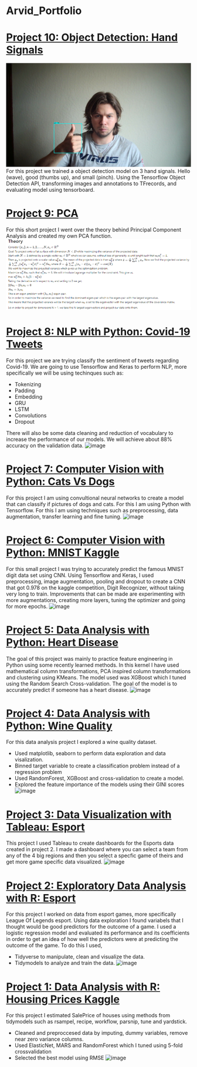 # Arvid_Portfolio
# [Project 10: Object Detection: Hand Signals](https://github.com/ArvidLev/ObjectDetectionHands)
![image](https://github.com/ArvidLev/Arvid_Portfolio/blob/main/image/thumbsup.png)
For this project we trained a object detection model on 3 hand signals. Hello (wave), good (thumbs up), and small (pinch). Using the Tensorflow Object Detection API, transforming images and annotations to TFrecords, and evaluating model using tensorboard.
# [Project 9: PCA](https://github.com/ArvidLev/PCA)
For this short project I went over the theory behind Principal Component Analysis and created my own PCA function.
![image](https://github.com/ArvidLev/Arvid_Portfolio/blob/main/image/PCA_PCA.ipynb%20at%20main%20%C2%B7%20ArvidLev_PCA%20%C2%B7%20GitHub.png)
# [Project 8: NLP with Python: Covid-19 Tweets](https://www.kaggle.com/arvidlevander/covid-19-nlp)
For this project we are trying classify the sentiment of tweets regarding Covid-19. 
We are going to use Tensorflow and Keras to perform NLP, more specifically we will be using techinques such as:
 - Tokenizing
 - Padding
 - Embedding
 - GRU
 - LSTM
 - Convolutions
 - Dropout

There will also be some data cleaning and reduction of vocabulary to increase the performance of our models.
We will achieve about 88% accuracy on the validation data.
![image](https://user-images.githubusercontent.com/89865352/140621655-215be6ff-cfb7-4de1-a56e-6fb58502a973.png)
# [Project 7: Computer Vision with Python: Cats Vs Dogs](https://github.com/ArvidLev/CatVSDogs)
For this project I am using convultional neural networks to create a model that can classify if pictures of dogs and cats. For this I am using Python with Tensorflow. For this I am using techniques such as preprocessing, data augmentation, transfer learning and fine tuning.
![image](https://user-images.githubusercontent.com/89865352/139783326-d8285333-320c-4fb6-b789-03826510f5df.png)

# [Project 6: Computer Vision with Python: MNIST Kaggle](https://github.com/ArvidLev/MNIST-Kaggle)
For this small project I was trying to accurately predict the famous MNIST digit data set using CNN. Using Tensorflow and Keras, I used preprocessing, image augmentation, pooling and dropout to create a CNN that got 0.978 on the kaggle competition, Digit Recognizer, without taking very long to train. Improvements that can be made are experimenting with more augmentations, creating more layers, tuning the optimizer and going for more epochs.
![image](https://user-images.githubusercontent.com/89865352/148129154-df21ce85-e3d4-44f0-a82a-481cfc653ad5.png)

# [Project 5: Data Analysis with Python: Heart Disease](https://www.kaggle.com/arvidlevander/heartdisease)
The goal of this project was mainly to practice feature engineering in Python using some recently learned methods.
In this kernel I have used mathematical column transformations, PCA inspired column transformations and clustering using KMeans. 
The model used was XGBoost which I tuned using the Random Search Cross-validation. 
The goal of the model is to accurately predict if someone has a heart disease.
![image](https://user-images.githubusercontent.com/89865352/148130603-df4fa485-8fa0-44c8-8d62-1716a2d08610.png)

# [Project 4: Data Analysis with Python: Wine Quality](https://github.com/ArvidLev/WineQuality)
For this data analysis project I explored a wine quality dataset.
  - Used matplotlib, seaborn to perform data exploration and data visalization.
  - Binned target variable to create a classification problem instead of a regression problem
  - Used RandomForest, XGBoost and cross-validation to create a model.
  - Explored the feature importance of the models using their GINI scores
 ![image](https://user-images.githubusercontent.com/89865352/148273477-b379a907-745d-4445-b5da-a7db764046b0.png)

# [Project 3: Data Visualization with Tableau: Esport](https://public.tableau.com/views/Book1_16332383257090/Dashboard1?:language=en-US&publish=yes&:display_count=n&:origin=viz_share_link)
This project I used Tableau to create dashboards for the Esports data created in project 2. I made a dashboard where you can select a team from any of the 4 big regions and then you select a specfic game of theirs and get more game specific data visualized.
![image](https://user-images.githubusercontent.com/89865352/148276393-d9f5aca3-984b-4109-b99b-f7ea286eb1a1.png)


# [Project 2: Exploratory Data Analysis with R: Esport](https://github.com/ArvidLev/LeagueOfLegends.git)
For this project I worked on data from esport games, more specifically League Of Legends esport.
Using data exploration I found variabels that I thought would be good predictors for the outcome of a game.
I used a logistic regression model and evaluated its performance and its coefficients in order to get an idea of how well the predictors were at predicting the outcome of the game.
To do this I used,
* Tidyverse to manipulate, clean and visualize the data.
* Tidymodels to analyze and train the data.
![image](https://user-images.githubusercontent.com/89865352/148274962-fbff3140-2c66-40fb-8a18-76da445aebb6.png)


# [Project 1: Data Analysis with R: Housing Prices Kaggle](https://github.com/ArvidLev/Housing_SalePrice_Kaggle)
For this project I estimated SalePrice of houses using methods from tidymodels such as rsampel, recipe, workflow, parsnip, tune and yardstick.
* Cleaned and preproccesed data by imputing, dummy variables, remove near zero variance columns.
* Used ElasticNet, MARS and RandomForest which I tuned using 5-fold crossvalidation
* Selected the best model using RMSE
![image](https://user-images.githubusercontent.com/89865352/148275547-6cebb49d-78ed-42fb-93a4-055885fc542c.png)

